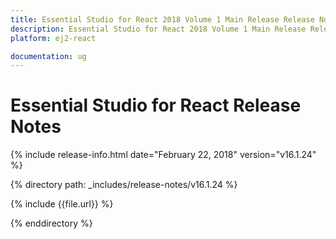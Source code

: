 ```yaml
---
title: Essential Studio for React 2018 Volume 1 Main Release Release Notes  
description: Essential Studio for React 2018 Volume 1 Main Release Release Notes  
platform: ej2-react

documentation: ug
---
```


# Essential Studio for  React  Release Notes  

{% include release-info.html date="February 22, 2018"  version="v16.1.24" %} 

{% directory path: _includes/release-notes/v16.1.24 %}

{% include {{file.url}} %}

{% enddirectory %}


